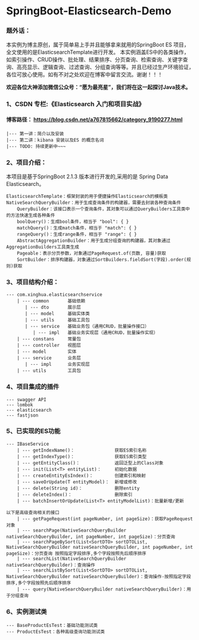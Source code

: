 # SpringBoot-Elasticsearch-Demo

### 题外话：
本实例为博主原创，属于简单易上手并且能够拿来就用的SpringBoot ES 项目，全文使用的是ElasticsearchTemplate进行开发。
本实例涵盖ES中的各类操作，如索引操作、CRUD操作、批处理、结果排序、分页查询、检索查询、关键字查询、高亮显示、逻辑查询、过滤查询、分组查询等等。并且已经过生产环境验证，各位可放心使用。如有不对之处欢迎在博客中留言交流。谢谢！！！

**欢迎各位大神添加微信公众号：“愿为最亮星”，我们将在这一起探讨Java技术。**


### 1、CSDN 专栏:《Elasticsearch 入门和项目实战》 
#### 博客路径： https://blog.csdn.net/a767815662/category_9190277.html
    |--- 第一讲：简介以及安装
    |--- 第二讲：kibana 安装以及ES 的概念名词
    |--- TODO: 持续更新中~~~


### 2、项目介绍： 
本项目是基于SpringBoot 2.1.3 版本进行开发的,采用的是 Spring Data Elasticsearch。

    ElasticsearchTemplate：框架封装的用于便捷操作Elasticsearch的模板类 
    NativeSearchQueryBuilder：用于生成查询条件的构建器，需要去封装各种查询条件 
        QueryBuilder：该接口表示一个查询条件，其对象可以通过QueryBuilders工具类中的方法快速生成各种条件 
        boolQuery()：生成bool条件，相当于 "bool": { } 
        matchQuery()：生成match条件，相当于 "match": { } 
        rangeQuery()：生成range条件，相当于 "range": { } 
        AbstractAggregationBuilder：用于生成分组查询的构建器，其对象通过AggregationBuilders工具类生成 
        Pageable：表示分页参数，对象通过PageRequest.of(页数, 容量)获取 
        SortBuilder：排序构建器，对象通过SortBuilders.fieldSort(字段).order(规则)获取

### 3、项目结构介绍：
    --- com.xinghua.elasticsearchservice
        | --- common       基础依赖
           | --- dto       展示层
           | --- model     基础实体类
           | --- utils     基础工具包
           | --- service   基础业务包（通用CRUD，批量操作接口）
              | --- impl   基础业务实现层（通用CRUD，批量操作实现）
        | --- constans     常量包
        | --- controller   视图层
        | --- model        实体
        | --- service      业务层
           | --- impl      业务实现层  
        | --- utils        工具包  

### 4、项目集成的插件
    --- swagger API
    --- lombok
    --- elasticsearch
    --- fastjson
    
### 5、已实现的ES功能
    --- IBaseService
        | --- getIndexName()：               获取ES索引名称
        | --- getIndexType()：               获取ES索引类型
        | --- getEntityClass()：             返回泛型上的Class对象
        | --- init(List<T> entityList)：     初始化数据
        | --- createEntityEsIndex()：        创建索引和映射
        | --- saveOrUpdate(T entityModel)：  新增或修改
        | --- delete(String id)：            删除entity
        | --- deleteIndex()：                删除索引
        | --- batchInsertOrUpdate(List<T> entityModelList)：批量新增/更新
        
    以下是高级查询相关的接口
        | --- getPageRequest(int pageNumber, int pageSize)：获取PageRequest对象
        | --- searchPage(NativeSearchQueryBuilder nativeSearchQueryBuilder, int pageNumber, int pageSize)：分页查询
        | --- searchPageBySort(List<SortDTO> sortDTOList, NativeSearchQueryBuilder nativeSearchQueryBuilder, int pageNumber, int pageSize)：分页查询 按照指定字段排序,多个字段按照先后顺序排序
        | --- searchList(NativeSearchQueryBuilder nativeSearchQueryBuilder)：查询操作
        | --- searchListBySort(List<SortDTO> sortDTOList, NativeSearchQueryBuilder nativeSearchQueryBuilder)：查询操作-按照指定字段排序,多个字段按照先后顺序排序
        | --- query(NativeSearchQueryBuilder nativeSearchQueryBuilder)：用于分组查询
    
### 6、实例测试类
    --- BaseProductEsTest：基础功能测试类
    --- ProductEsTest：各种高级查询功能测试类
